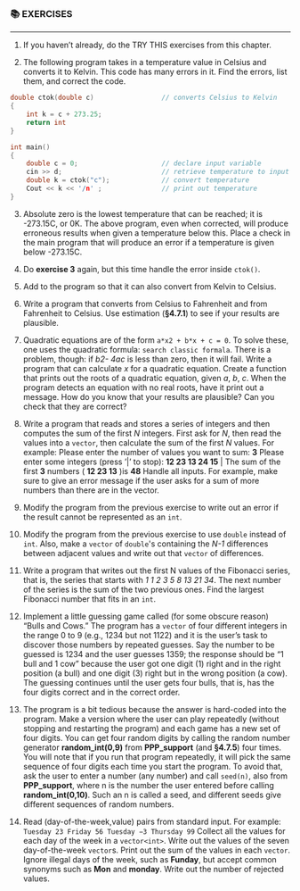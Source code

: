 ### 📚 EXERCISES

---

1. If you haven’t already, do the TRY THIS exercises from this chapter.

2. The following program takes in a temperature value in Celsius and converts it to Kelvin. This code has many errors in it. Find the errors, list them, and correct the code.

```c
double ctok(double c)                 // converts Celsius to Kelvin
{
    int k = c + 273.25;
    return int
}

int main()
{
    double c = 0;                     // declare input variable
    cin >> d;                         // retrieve temperature to input variable
    double k = ctok("c");             // convert temperature
    Cout << k << '/n' ;               // print out temperature
}
```

3. Absolute zero is the lowest temperature that can be reached; it is -273.15C, or 0K. The above program, even when corrected, will produce erroneous results when given a temperature below this. Place a check in the main program that will produce an error if a temperature is given below -273.15C.

4. Do **exercise 3** again, but this time handle the error inside `ctok()`.

5. Add to the program so that it can also convert from Kelvin to Celsius.

6. Write a program that converts from Celsius to Fahrenheit and from Fahrenheit to Celsius. Use estimation (**§4.7.1**) to see if your results are plausible.

7. Quadratic equations are of the form `a*x2 + b*x + c = 0`. To solve these, one uses the quadratic formula: `search classic formala`. There is a problem, though: if *b2- 4ac* is less than zero, then it will fail. Write a program that can calculate *x* for a quadratic equation. Create a function that prints out the roots of a quadratic equation, given *a*, *b*, *c*. When the program detects an equation with no real roots, have it print out a message. How do you know that your results are plausible? Can you check that they are correct?

8. Write a program that reads and stores a series of integers and then computes the sum of the first *N* integers. First ask for *N*, then read the values into a `vector`, then calculate the sum of the first *N* values. For example:
    Please enter the number of values you want to sum: **3**
    Please enter some integers (press ’|’ to stop): **12 23 13 24 15** |
    The sum of the first **3** numbers ( **12 23 13** )is **48**
Handle all inputs. For example, make sure to give an error message if the user asks for a sum of more numbers than there are in the vector.

9. Modify the program from the previous exercise to write out an error if the result cannot be represented as an `int`.

10. Modify the program from the previous exercise to use `double` instead of `int`. Also, make a `vector` of `double`'s containing the *N-1* differences between adjacent values and write out that `vector` of differences.

11. Write a program that writes out the first N values of the Fibonacci series, that is, the series that starts with *1 1 2 3 5 8 13 21 34*. The next number of the series is the sum of the two previous ones. Find the largest Fibonacci number that fits in an `int`.

12. Implement a little guessing game called (for some obscure reason) “Bulls and Cows.” The program has a `vector` of four different integers in the range 0 to 9 (e.g., 1234 but not 1122) and it is the user’s task to discover those numbers by repeated guesses. Say the number to be guessed is 1234 and the user guesses 1359; the response should be “1 bull and 1 cow” because the user got one digit (1) right and in the right position (a bull) and one digit (3) right but in the wrong position (a cow). The guessing continues until the user gets four bulls, that is, has the four digits correct and in the correct order.

13. The program is a bit tedious because the answer is hard-coded into the program. Make a version where the user can play repeatedly (without stopping and restarting the program) and each game has a new set of four digits. You can get four random digits by calling the random number generator **random_int(0,9)** from **PPP_support** (and **§4.7.5**) four times. You will note that if you run that program repeatedly, it will pick the same sequence of four digits each time you start the program. To avoid that, ask the user to enter a number (any number) and call `seed(n)`, also from **PPP_support**, where n is the number the user entered before calling **random_int(0,10)**. Such an n is called a seed, and different seeds give different sequences of random numbers.

14. Read (day-of-the-week,value) pairs from standard input. For example:
```Tuesday 23 Friday 56 Tuesday −3 Thursday 99```
Collect all the values for each day of the week in a `vector<int>`. Write out the values of the seven day-of-the-week `vector`s. Print out the sum of the values in each `vector`. Ignore illegal days of the week, such as **Funday**, but accept common synonyms such as **Mon** and **monday**. Write out the number of rejected values.